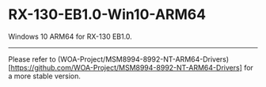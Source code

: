 # RX-130-EB1.0-Win10-ARM64
Windows 10 ARM64 for RX-130 EB1.0.

-----

Please refer to (WOA-Project/MSM8994-8992-NT-ARM64-Drivers)[https://github.com/WOA-Project/MSM8994-8992-NT-ARM64-Drivers] for a more stable version.
